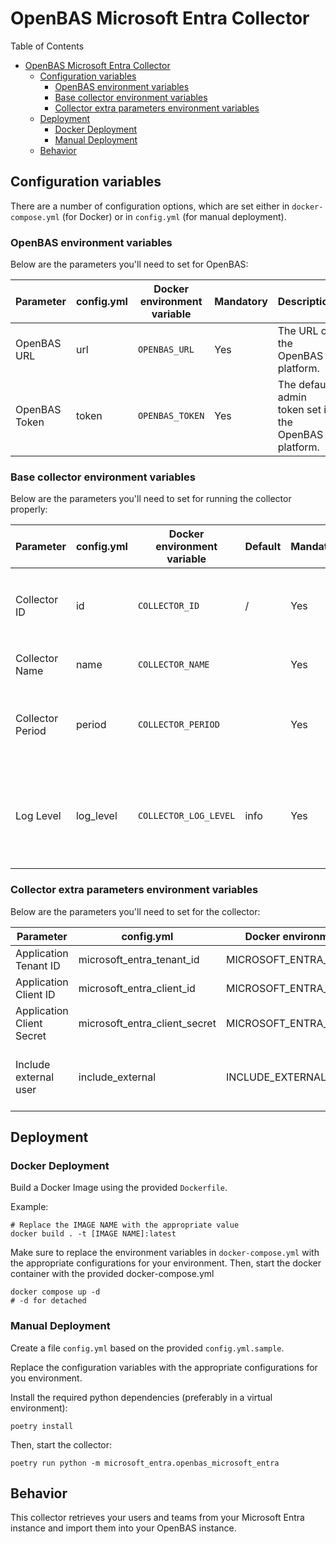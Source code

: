 # OpenBAS Microsoft Entra Collector

Table of Contents

- [OpenBAS Microsoft Entra Collector](#openbas-microsoft-entra-collector)
    - [Configuration variables](#configuration-variables)
        - [OpenBAS environment variables](#openbas-environment-variables)
        - [Base collector environment variables](#base-collector-environment-variables)
        - [Collector extra parameters environment variables](#collector-extra-parameters-environment-variables)
    - [Deployment](#deployment)
        - [Docker Deployment](#docker-deployment)
        - [Manual Deployment](#manual-deployment)
    - [Behavior](#behavior)

## Configuration variables

There are a number of configuration options, which are set either in `docker-compose.yml` (for Docker) or
in `config.yml` (for manual deployment).

### OpenBAS environment variables

Below are the parameters you'll need to set for OpenBAS:

| Parameter     | config.yml | Docker environment variable | Mandatory | Description                                          |
|---------------|------------|-----------------------------|-----------|------------------------------------------------------|
| OpenBAS URL   | url        | `OPENBAS_URL`               | Yes       | The URL of the OpenBAS platform.                     |
| OpenBAS Token | token      | `OPENBAS_TOKEN`             | Yes       | The default admin token set in the OpenBAS platform. |

### Base collector environment variables

Below are the parameters you'll need to set for running the collector properly:

| Parameter        | config.yml | Docker environment variable | Default | Mandatory | Description                                                                            |
|------------------|------------|-----------------------------|---------|-----------|----------------------------------------------------------------------------------------|
| Collector ID     | id         | `COLLECTOR_ID`              | /       | Yes       | A unique `UUIDv4` identifier for this collector instance.                              |
| Collector Name   | name       | `COLLECTOR_NAME`            |         | Yes       | Name of the collector.                                                                 |
| Collector Period | period     | `COLLECTOR_PERIOD`          |         | Yes       | The time interval at which your collector will run (int, seconds).                     |
| Log Level        | log_level  | `COLLECTOR_LOG_LEVEL`       | info    | Yes       | Determines the verbosity of the logs. Options are `debug`, `info`, `warn`, or `error`. |

### Collector extra parameters environment variables

Below are the parameters you'll need to set for the collector:

| Parameter                 | config.yml                    | Docker environment variable   | Default | Mandatory | Description                               |
|---------------------------|-------------------------------|-------------------------------|---------|-----------|-------------------------------------------|
| Application Tenant ID     | microsoft_entra_tenant_id     | MICROSOFT_ENTRA_TENANT_ID     |         | Yes       |                                           |
| Application Client ID     | microsoft_entra_client_id     | MICROSOFT_ENTRA_CLIENT_ID     |         | Yes       |                                           |
| Application Client Secret | microsoft_entra_client_secret | MICROSOFT_ENTRA_CLIENT_SECRET |         | Yes       |                                           |
| Include external user     | include_external              | INCLUDE_EXTERNAL              | False   | No        | Include user with #EXT# in principal name |

## Deployment

### Docker Deployment

Build a Docker Image using the provided `Dockerfile`.

Example:

```shell
# Replace the IMAGE NAME with the appropriate value
docker build . -t [IMAGE NAME]:latest
```

Make sure to replace the environment variables in `docker-compose.yml` with the appropriate configurations for your
environment. Then, start the docker container with the provided docker-compose.yml

```shell
docker compose up -d
# -d for detached
```

### Manual Deployment

Create a file `config.yml` based on the provided `config.yml.sample`.

Replace the configuration variables with the appropriate configurations for
you environment.

Install the required python dependencies (preferably in a virtual environment):

```shell
poetry install
```

Then, start the collector:

```shell
poetry run python -m microsoft_entra.openbas_microsoft_entra
```

## Behavior

This collector retrieves your users and teams from your Microsoft Entra instance and import them into your OpenBAS
instance.
